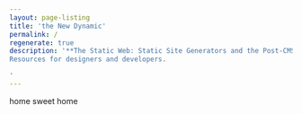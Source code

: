 ```yaml
---
layout: page-listing
title: 'the New Dynamic'
permalink: /
regenerate: true
description: '**The Static Web: Static Site Generators and the Post-CMS paradigm.** <br />
Resources for designers and developers.

'
---
```

home sweet home